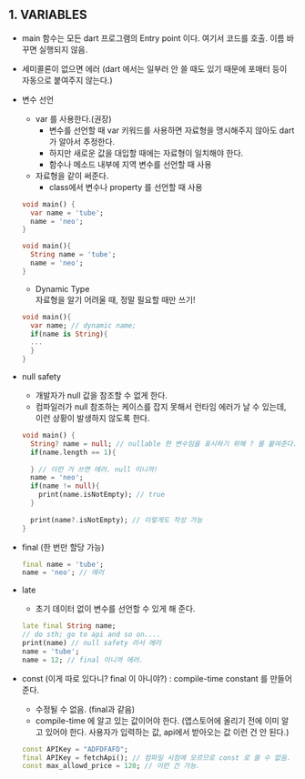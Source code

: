 ## 1. VARIABLES
- main 함수는 모든 dart 프로그램의 Entry point 이다. 여기서 코드를 호출. 이름 바꾸면 실행되지 않음.
- 세미콜론이 없으면 에러 (dart 에서는 일부러 안 쓸 때도 있기 때문에 포매터 등이 자동으로 붙여주지 않는다.)

- 변수 선언
    - var 를 사용한다.(권장)
        - 변수를 선언할 때 var 키워드를 사용하면 자료형을 명시해주지 않아도 dart 가 알아서 추정한다.
        - 하지만 새로운 값을 대입할 때에는 자료형이 일치해야 한다.
        - 함수나 메소드 내부에 지역 변수를 선언할 때 사용
    - 자료형을 같이 써준다.
        - class에서 변수나 property 를 선언할 때 사용

  ```dart
  void main() {
    var name = 'tube';
    name = 'neo';
  }

  void main(){
    String name = 'tube';
    name = 'neo';
  }
  ```

    - Dynamic Type  
      자료형을 알기 어려울 때, 정말 필요할 때만 쓰기!
  ```dart
  void main(){
    var name; // dynamic name;
    if(name is String){
    ...
    }
  }
  
  ```

- null safety
    - 개발자가 null 값을 참조할 수 없게 한다.
    - 컴파일러가 null 참조하는 케이스를 잡지 못해서 런타임 에러가 날 수 있는데, 이런 상황이 발생하지 않도록 한다.
  ```dart
  void main() {
    String? name = null; // nullable 한 변수임을 표시하기 위해 ? 를 붙여준다. 
    if(name.length == 1){
    
    } // 이런 거 쓰면 에러. null 이니까!
    name = 'neo';
    if(name != null){
      print(name.isNotEmpty); // true
    } 
    
    print(name?.isNotEmpty); // 이렇게도 작성 가능
  }
  ```

- final (한 번만 할당 가능)
  ```dart
  final name = 'tube';
  name = 'neo'; // 에러
  ```

- late
    - 초기 데이터 없이 변수를 선언할 수 있게 해 준다.
  ```dart
  late final String name;
  // do sth; go to api and so on....
  print(name) // null safety 라서 에러
  name = 'tube';
  name = 12; // final 이니까 에러.
  ```

- const (이게 따로 있다니? final 이 아니야?) : compile-time constant 를 만들어준다.
    - 수정될 수 없음. (final과 같음)
    - compile-time 에 알고 있는 값이어야 한다. (앱스토어에 올리기 전에 이미 알고 있어야 한다. 사용자가 입력하는 값, api에서 받아오는 값 이런 건 안 된다.)
  ```dart
  const APIKey = "ADFDFAFD";
  final APIKey = fetchApi(); // 컴파일 시점에 모르므로 const 로 쓸 수 없음. 
  const max_allowd_price = 120; // 이런 건 가능.
  ```
